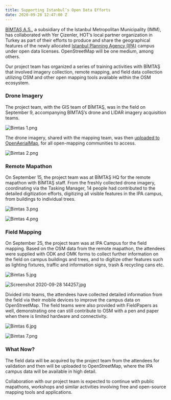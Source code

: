 ```yaml
---
title: Supporting Istanbul’s Open Data Efforts
date: 2020-09-28 12:47:00 Z
---
```


[BİMTAŞ A.Ş.](https://bimtas.istanbul/), a subsidiary of the Istanbul Metropolitan Municipality (IMM), has collaborated with Yer Çizenler, HOT’s local partner organization in Turkey as part of their efforts to produce and share the geographical features of the newly allocated [Istanbul Planning Agency (IPA)](https://ipa.ibb.istanbul/) campus under open data licenses. OpenStreetMap will be one medium, among others. 

Our project team has organized a series of training activities with BİMTAŞ that involved imagery collection, remote mapping, and field data collection utilizing OSM and other open mapping tools available within the OSM ecosystem. 

### Drone Imagery

The project team, with the GIS team of BİMTAŞ, was in the field on September 9, accompanying BİMTAŞ’s drone and LIDAR imagery acquisition teams. 

![Bimtas 1.png](/uploads/Bimtas%201.png)

The drone imagery, shared with the mapping team, was then [uploaded to OpenAerialMap](https://map.openaerialmap.org/#/28.782353103160858,40.97623491278348,18/square/122101000111100201/5f5dfa54d9f87200078c7f2d?_k=8a4bqr), for all open-mapping communities to access.

![Bimtas 2.png](/uploads/Bimtas%202.png)

### Remote Mapathon

On September 15, the project team was at BİMTAŞ HQ for the remote mapathon with BİMTAŞ staff. From the freshly collected drone imagery, coordinating via the Tasking Manager, 14 people had contributed to the detailed digitization efforts, digitizing all visible features in the IPA campus, from buildings to individual trees. 

![Bimtas 3.png](/uploads/Bimtas%203.png)

![Bimtas 4.png](/uploads/Bimtas%204.png)

### Field Mapping

On September 25, the project team was at IPA Campus for the field mapping. Based on the OSM data from the remote mapathon, the attendees were supplied with ODK and OMK forms to collect further information on the field on campus buildings and trees, and to digitize other features such as lighting fixtures, traffic and information signs, trash & recycling cans etc. 

![Bimtas 5.jpg](/uploads/Bimtas%205.jpg)

![Screenshot 2020-09-28 144257.jpg](/uploads/Screenshot%202020-09-28%20144257.jpg)

Divided into teams, the attendees have collected detailed information from the field via their mobile devices to improve the campus data on OpenStreetMap. The field teams were also provided with FieldPapers as well, demonstrating one can still contribute to OSM with a pen and paper when there is limited hardware and connectivity. 

![Bimtas 6.jpg](/uploads/Bimtas%206.jpg)

![Bimtas 7.png](/uploads/Bimtas%207.png)

### What Now? 

The field data will be acquired by the project team from the attendees for validation and then will be uploaded to OpenStreetMap, where the IPA campus data will be available in high detail. 

Collaboration with our project team is expected to continue with public mapathons, workshops and similar activities involving free and open-source mapping tools and applications. 

